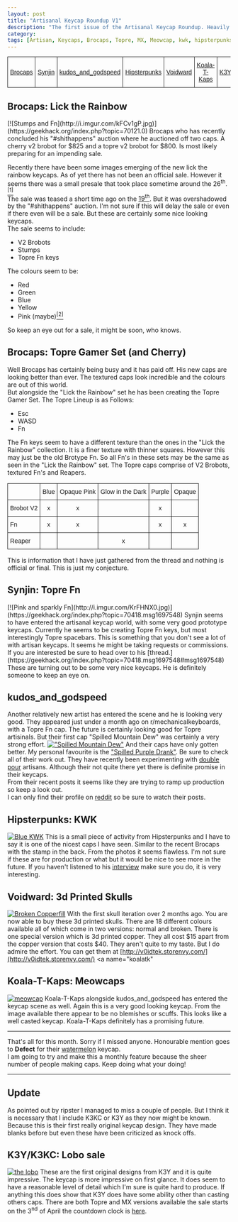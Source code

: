 ```yaml
---
layout: post
title: "Artisanal Keycap Roundup V1"
description: "The first issue of the Artisanal Keycap Roundup. Heavily featuring Brocaps."
category: 
tags: [Artisan, Keycaps, Brocaps, Topre, MX, Meowcap, kwk, hipsterpunks, Koala-T-Kaps, kudos_and_godspeed, mtn dew, Voidward, ]
---
```

<style type="text/css">
.tg  {border-collapse:collapse;border-spacing:0;margin:0px auto;}
.tg td{font-family:Arial, sans-serif;font-size:14px;padding:10px 5px;border-style:solid;border-width:1px;overflow:hidden;word-break:normal;}
.tg th{font-family:Arial, sans-serif;font-size:14px;font-weight:normal;padding:10px 5px;border-style:solid;border-width:1px;overflow:hidden;word-break:normal;}
</style>
<table class="tg">
  <tr>
    <th class="tg-031e"><a href="#brocaps">Brocaps</a></th>
    <th class="tg-031e"><a href="#synjin">Synjin</a></th>
    <th class="tg-031e"><a href="#kudos">kudos_and_godspeed</a></th>
    <th class="tg-031e"><a href="#hipsterpunk">Hipsterpunks</a></th>
    <th class="tg-031e"><a href="#voidward">Voidward</a></th>
    <th class="tg-031e"><a href="#koalatk">Koala-T-Kaps</a></th>
    <th class="tg-031e"><a href="#k3">K3Y/K3KC</a></th>
  </tr>
</table>
<a name="brocaps"><h2> Brocaps: Lick the Rainbow</h2></a>
[![Stumps and Fn](http://i.imgur.com/kFCv1gP.jpg)](https://geekhack.org/index.php?topic=70121.0)
Brocaps who has recently concluded his "#shithappens" auction where he auctioned off two caps. A cherry v2 brobot for $825 and a topre v2 brobot for $800. Is most likely preparing for an impending sale.  

Recently there have been some images emerging of the new lick the rainbow keycaps. As of yet there has not been an official sale. However it seems there was a small presale that took place sometime around the 26<sup>th</sup>.[<sup>[1]</sup>](https://geekhack.org/index.php?topic=70121.msg1694411#msg1694411)  
The sale was teased a short time ago on the [19<sup>th</sup>](http://redd.it/2znww8). But it was overshadowed by the "#shithappens" auction. I'm not sure if this will delay the sale or even if there even will be a sale. But these are certainly some nice looking keycaps.  
The sale seems to include:
	
 * V2 Brobots
 * Stumps
 * Topre Fn keys

The colours seem to be:  

* Red
* Green
* Blue
* Yellow
* Pink (maybe)[<sup>[2]</sup>](https://geekhack.org/index.php?topic=70121.msg1686797#msg1686797)

So keep an eye out for a sale, it might be soon, who knows.
## Brocaps: Topre Gamer Set (and Cherry)
Well Brocaps has certainly being busy and it has paid off. His new caps are looking better than ever. The textured caps look incredible and the colours are out of this world.  
But alongside the "Lick the Rainbow" set he has been creating the Topre Gamer Set.
The Topre Lineup is as Follows:  

* Esc
* WASD
* Fn  

The Fn keys seem to have a different texture than the ones in the "Lick the Rainbow" collection. It is a finer texture with thinner squares. However this may just be the old Brotype Fn. So all Fn's in these sets may be the same as seen in the "Lick the Rainbow" set. 
The Topre caps comprise of V2 Brobots, textured Fn's and Reapers.
<table style="border-collapse:collapse;border-spacing:0"><tr><th style="font-family:Arial, sans-serif;font-size:14px;font-weight:normal;padding:10px 5px;border-style:solid;border-width:1px;overflow:hidden;word-break:normal"></th><th style="font-family:Arial, sans-serif;font-size:14px;font-weight:normal;padding:10px 5px;border-style:solid;border-width:1px;overflow:hidden;word-break:normal;text-align:center">Blue</th><th style="font-family:Arial, sans-serif;font-size:14px;font-weight:normal;padding:10px 5px;border-style:solid;border-width:1px;overflow:hidden;word-break:normal;text-align:center">Opaque Pink</th><th style="font-family:Arial, sans-serif;font-size:14px;font-weight:normal;padding:10px 5px;border-style:solid;border-width:1px;overflow:hidden;word-break:normal;text-align:center">Glow in the Dark</th><th style="font-family:Arial, sans-serif;font-size:14px;font-weight:normal;padding:10px 5px;border-style:solid;border-width:1px;overflow:hidden;word-break:normal;text-align:center">Purple</th><th style="font-family:Arial, sans-serif;font-size:14px;font-weight:normal;padding:10px 5px;border-style:solid;border-width:1px;overflow:hidden;word-break:normal;text-align:center">Opaque</th></tr><tr><td style="font-family:Arial, sans-serif;font-size:14px;padding:10px 5px;border-style:solid;border-width:1px;overflow:hidden;word-break:normal">Brobot V2</td><td style="font-family:Arial, sans-serif;font-size:14px;padding:10px 5px;border-style:solid;border-width:1px;overflow:hidden;word-break:normal;text-align:center">x</td><td style="font-family:Arial, sans-serif;font-size:14px;padding:10px 5px;border-style:solid;border-width:1px;overflow:hidden;word-break:normal;text-align:center">x</td><td style="font-family:Arial, sans-serif;font-size:14px;padding:10px 5px;border-style:solid;border-width:1px;overflow:hidden;word-break:normal;text-align:center"></td><td style="font-family:Arial, sans-serif;font-size:14px;padding:10px 5px;border-style:solid;border-width:1px;overflow:hidden;word-break:normal;text-align:center">x</td><td style="font-family:Arial, sans-serif;font-size:14px;padding:10px 5px;border-style:solid;border-width:1px;overflow:hidden;word-break:normal;text-align:center"></td></tr><tr><td style="font-family:Arial, sans-serif;font-size:14px;padding:10px 5px;border-style:solid;border-width:1px;overflow:hidden;word-break:normal">Fn</td><td style="font-family:Arial, sans-serif;font-size:14px;padding:10px 5px;border-style:solid;border-width:1px;overflow:hidden;word-break:normal;text-align:center">x</td><td style="font-family:Arial, sans-serif;font-size:14px;padding:10px 5px;border-style:solid;border-width:1px;overflow:hidden;word-break:normal;text-align:center">x</td><td style="font-family:Arial, sans-serif;font-size:14px;padding:10px 5px;border-style:solid;border-width:1px;overflow:hidden;word-break:normal;text-align:center"></td><td style="font-family:Arial, sans-serif;font-size:14px;padding:10px 5px;border-style:solid;border-width:1px;overflow:hidden;word-break:normal;text-align:center">x</td><td style="font-family:Arial, sans-serif;font-size:14px;padding:10px 5px;border-style:solid;border-width:1px;overflow:hidden;word-break:normal;text-align:center">x</td></tr><tr><td style="font-family:Arial, sans-serif;font-size:14px;padding:10px 5px;border-style:solid;border-width:1px;overflow:hidden;word-break:normal">Reaper</td><td style="font-family:Arial, sans-serif;font-size:14px;padding:10px 5px;border-style:solid;border-width:1px;overflow:hidden;word-break:normal;text-align:center"></td><td style="font-family:Arial, sans-serif;font-size:14px;padding:10px 5px;border-style:solid;border-width:1px;overflow:hidden;word-break:normal;text-align:center"></td><td style="font-family:Arial, sans-serif;font-size:14px;padding:10px 5px;border-style:solid;border-width:1px;overflow:hidden;word-break:normal;text-align:center">x</td><td style="font-family:Arial, sans-serif;font-size:14px;padding:10px 5px;border-style:solid;border-width:1px;overflow:hidden;word-break:normal;text-align:center"></td><td style="font-family:Arial, sans-serif;font-size:14px;padding:10px 5px;border-style:solid;border-width:1px;overflow:hidden;word-break:normal;text-align:center"></td></tr></table>
This is information that I have just gathered from the thread and nothing is official or final. This is just my conjecture.
<a name="synjin"><h2>Synjin: Topre Fn</h2></a>
[![Pink and sparkly Fn](http://i.imgur.com/KrFHNX0.jpg)](https://geekhack.org/index.php?topic=70418.msg1697548)
Synjin seems to have entered the artisanal keycap world, with some very good prototype keycaps. Currently he seems to be creating Topre Fn keys, but most interestingly Topre spacebars. This is something that you don't see a lot of with artisan keycaps. It seems he might be taking requests or commissions. If you are interested be sure to head over to his [thread.](https://geekhack.org/index.php?topic=70418.msg1697548#msg1697548)
These are turning out to be some very nice keycaps. He is definitely someone to keep an eye on.

<a name="kudos"><h2>kudos\_and\_godspeed</h2></a>
Another relatively new artist has entered the scene and he is looking very good. They appeared just under a month ago on r/mechanicalkeyboards, with a Topre Fn cap. The future is certainly looking good for Topre artisinals. But their first cap "Spilled Mountain Dew" was certainly a very strong effort. [!["Spilled Mountain Dew"](http://i.imgur.com/BNaoqRI.jpg)](http://redd.it/2ypr8u)
And their caps have only gotten better. My personal favourite is the ["Spilled Purple Drank"](http://redd.it/2z563q). Be sure to check all of their work out. They have recently been experimenting with [double pour](http://redd.it/2zhoxg) artisans. Although their not quite there yet there is definite promise in their keycaps.  
From their recent posts it seems like they are trying to ramp up production so keep a look out.  
I can only find their profile on [reddit](http://www.reddit.com/user/kudos_and_godspeed) so be sure to watch their posts.
<a name="hipsterpunk"><h2>Hipsterpunks: KWK</h2></a>
[![Blue KWK](http://i.imgur.com/AYRI3SF.jpg)](http://redd.it/2zykg5)
This is a small piece of activity from Hipsterpunks and I have to say it is one of the nicest caps I have seen. Similar to the recent Brocaps with the stamp in the back. From the photos it seems flawless. I'm not sure if these are for production or what but it would be nice to see more in the future. If you haven't listened to his [interview](http://blog.ctrlalt.io/articles/interview-punksdead) make sure you do, it is very interesting.
<a name="voidward"><h2>Voidward: 3d Printed Skulls</h2></a>
[![Broken Copperfill](http://i.imgur.com/bbVIUps.jpg)](http://imgur.com/gallery/64qDf/new)
With the first skull iteration over 2 months ago. You are now able to buy these 3d printed skulls. There are 18 different colours available all of which come in two versions: normal and broken. There is one special version which is 3d printed copper. They all cost $15 apart from the copper version that costs $40. They aren't quite to my taste. But I do admire the effort. You can get them at [http://v0idtek.storenvy.com/](http://v0idtek.storenvy.com/)
<a name="koalatk"<h2>Koala-T-Kaps: Meowcaps</h2></a>
[![meowcap](http://i.imgur.com/z2OMAuk.jpg)](http://redd.it/2zpux0)
Koala-T-Kaps alongside kudos\_and\_godspeed has entered the keycap scene as well. Again this is a very good looking keycap. From the image available there appear to be no blemishes or scuffs. This looks like a well casted keycap. Koala-T-Kaps definitely has a promising future.  

________ 
That's all for this month. Sorry if I missed anyone. Honourable mention goes to **Defect** for their [watermelon](http://i.imgur.com/3jjqDRph.jpg) keycap.  
I am going to try and make this a monthly feature because the sheer number of people making caps. Keep doing what your doing!

-----
## Update
As pointed out by ripster I managed to miss a couple of people. But I think it is necessary that I include K3KC or K3Y as they now might be known. Because this is their first really original keycap design. They have made blanks before but even these have been criticized as knock offs. 

<a name="k3"><h2>K3Y/K3KC: Lobo sale</h2></a>
[![the lobo](http://i2.wp.com/www.k3ycap.com/wp-content/uploads/lobo-mx-keycap.jpg)](http://www.k3ycap.com/lobo-sale/)
These are the first original designs from K3Y and it is quite impressive. The keycap is more impressive on first glance. It does seem to have a reasonable level of detail which I'm sure is quite hard to produce. If anything this does show that K3Y does have some ability other than casting others caps.
There are both Topre and MX versions available the sale starts on the 3<sup>nd</sup> of April the countdown clock is [here](http://www.timeanddate.com/countdown/to?iso=20150402T16&p0=137&fg1=000&fg2=b3b3b3&msg=Lobo+Sale&swk=1).
